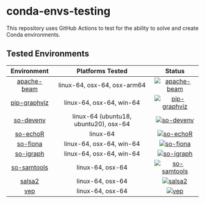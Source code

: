 # conda-envs-testing
This repository uses GitHub Actions to test for the ability to solve and create Conda environments.

## Tested Environments
| Environment | Platforms Tested | Status |
| :---------: | :--------------: | :----: |
| [apache-beam](envs/apache-beam.yaml) | linux-64, osx-64, osx-arm64 | [![apache-beam](https://github.com/mfansler/conda-envs-testing/actions/workflows/apache-beam.yaml/badge.svg)](https://github.com/mfansler/conda-envs-testing/actions/workflows/apache-beam.yaml) |
| [pip-graphviz](envs/pip-graphviz.yaml) | linux-64, osx-64, win-64 | [![pip-graphviz](https://github.com/mfansler/conda-envs-testing/actions/workflows/pip-graphviz.yaml/badge.svg)](https://github.com/mfansler/conda-envs-testing/actions/workflows/pip-graphviz.yaml) |
| [so-devenv](envs/so-devenv.yaml) | linux-64 (ubuntu18, ubuntu20), osx-64 | [![so-devenv](https://github.com/mfansler/conda-envs-testing/actions/workflows/so-devenv.yaml/badge.svg)](https://github.com/mfansler/conda-envs-testing/actions/workflows/so-devenv.yaml) |
| [so-echoR](https://github.com/RajLabMSSM/echolocatoR/raw/master/inst/conda/echoR.yml) | linux-64 | [![so-echoR](https://github.com/mfansler/conda-envs-testing/actions/workflows/so-echoR.yaml/badge.svg)](https://github.com/mfansler/conda-envs-testing/actions/workflows/so-echoR.yaml) |
| [so-fiona](envs/so-fiona.yaml) | linux-64, osx-64, win-64 | [![so-fiona](https://github.com/mfansler/conda-envs-testing/actions/workflows/so-fiona.yaml/badge.svg)](https://github.com/mfansler/conda-envs-testing/actions/workflows/so-fiona.yaml) |
| [so-igraph](envs/so-igraph.yaml) | linux-64, osx-64, win-64 | [![so-igraph](https://github.com/mfansler/conda-envs-testing/actions/workflows/so-igraph.yaml/badge.svg)](https://github.com/mfansler/conda-envs-testing/actions/workflows/so-igraph.yaml) |
| [so-samtools](envs/so-samtools.yaml) | linux-64, osx-64 | [![so-samtools](https://github.com/mfansler/conda-envs-testing/actions/workflows/so-samtools.yaml/badge.svg)](https://github.com/mfansler/conda-envs-testing/actions/workflows/so-samtools.yaml) |
| [salsa2](envs/salsa2.yaml) | linux-64, osx-64 | [![salsa2](https://github.com/mfansler/conda-envs-testing/actions/workflows/salsa2.yaml/badge.svg)](https://github.com/mfansler/conda-envs-testing/actions/workflows/salsa2.yaml) |
| [vep](envs/vep.yaml) | linux-64, osx-64 | [![vep](https://github.com/mfansler/conda-envs-testing/actions/workflows/vep.yaml/badge.svg)](https://github.com/mfansler/conda-envs-testing/actions/workflows/vep.yaml) |
